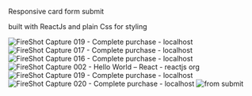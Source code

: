 Responsive card form submit

built with ReactJs and plain Css for styling  



![FireShot Capture 019 - Complete purchase - localhost](https://user-images.githubusercontent.com/49500162/194121803-8162c384-43fa-4fd7-9bef-f83b8f138e29.png)
![FireShot Capture 017 - Complete purchase - localhost](https://user-images.githubusercontent.com/49500162/194121838-e10f09a3-f2f6-4583-b1d6-ed22c01d0bc7.png)
![FireShot Capture 016 - Complete purchase - localhost](https://user-images.githubusercontent.com/49500162/194121859-dd4a387a-a902-4425-b0e5-6996f5c4d33b.png)
![FireShot Capture 002 - Hello World – React - reactjs org](https://user-images.githubusercontent.com/49500162/194121872-0d73e763-432d-4980-a7db-7a0aec2addbd.png)
![FireShot Capture 019 - Complete purchase - localhost](https://user-images.githubusercontent.com/49500162/194121881-e3baf520-84b7-4cc1-a99f-1168871dcc74.png)
![FireShot Capture 020 - Complete purchase - localhost](https://user-images.githubusercontent.com/49500162/194121890-5271a38a-7126-4a6f-91c7-71a0a536c8a1.png)
![from submit](https://user-images.githubusercontent.com/49500162/194121896-9df549d3-00e4-49f7-aeb4-c36665898f41.png)
